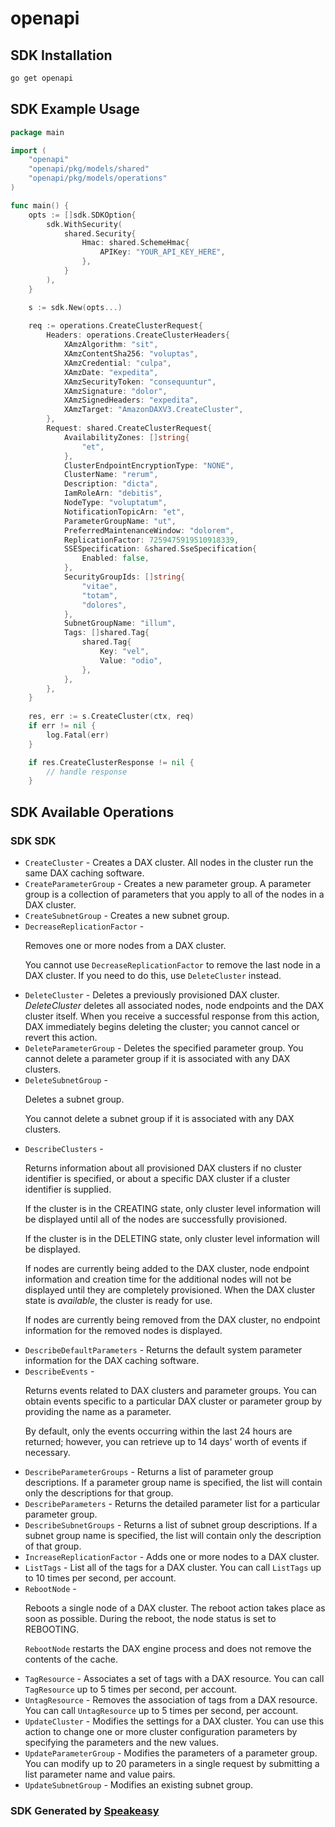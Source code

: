 # openapi

<!-- Start SDK Installation -->
## SDK Installation

```bash
go get openapi
```
<!-- End SDK Installation -->

## SDK Example Usage
<!-- Start SDK Example Usage -->
```go
package main

import (
    "openapi"
    "openapi/pkg/models/shared"
    "openapi/pkg/models/operations"
)

func main() {
    opts := []sdk.SDKOption{
        sdk.WithSecurity(
            shared.Security{
                Hmac: shared.SchemeHmac{
                    APIKey: "YOUR_API_KEY_HERE",
                },
            }
        ),
    }

    s := sdk.New(opts...)
    
    req := operations.CreateClusterRequest{
        Headers: operations.CreateClusterHeaders{
            XAmzAlgorithm: "sit",
            XAmzContentSha256: "voluptas",
            XAmzCredential: "culpa",
            XAmzDate: "expedita",
            XAmzSecurityToken: "consequuntur",
            XAmzSignature: "dolor",
            XAmzSignedHeaders: "expedita",
            XAmzTarget: "AmazonDAXV3.CreateCluster",
        },
        Request: shared.CreateClusterRequest{
            AvailabilityZones: []string{
                "et",
            },
            ClusterEndpointEncryptionType: "NONE",
            ClusterName: "rerum",
            Description: "dicta",
            IamRoleArn: "debitis",
            NodeType: "voluptatum",
            NotificationTopicArn: "et",
            ParameterGroupName: "ut",
            PreferredMaintenanceWindow: "dolorem",
            ReplicationFactor: 7259475919510918339,
            SSESpecification: &shared.SseSpecification{
                Enabled: false,
            },
            SecurityGroupIds: []string{
                "vitae",
                "totam",
                "dolores",
            },
            SubnetGroupName: "illum",
            Tags: []shared.Tag{
                shared.Tag{
                    Key: "vel",
                    Value: "odio",
                },
            },
        },
    }
    
    res, err := s.CreateCluster(ctx, req)
    if err != nil {
        log.Fatal(err)
    }

    if res.CreateClusterResponse != nil {
        // handle response
    }
```
<!-- End SDK Example Usage -->

<!-- Start SDK Available Operations -->
## SDK Available Operations

### SDK SDK

* `CreateCluster` - Creates a DAX cluster. All nodes in the cluster run the same DAX caching software.
* `CreateParameterGroup` - Creates a new parameter group. A parameter group is a collection of parameters that you apply to all of the nodes in a DAX cluster.
* `CreateSubnetGroup` - Creates a new subnet group.
* `DecreaseReplicationFactor` - <p>Removes one or more nodes from a DAX cluster.</p> <note> <p>You cannot use <code>DecreaseReplicationFactor</code> to remove the last node in a DAX cluster. If you need to do this, use <code>DeleteCluster</code> instead.</p> </note>
* `DeleteCluster` - Deletes a previously provisioned DAX cluster. <i>DeleteCluster</i> deletes all associated nodes, node endpoints and the DAX cluster itself. When you receive a successful response from this action, DAX immediately begins deleting the cluster; you cannot cancel or revert this action.
* `DeleteParameterGroup` - Deletes the specified parameter group. You cannot delete a parameter group if it is associated with any DAX clusters.
* `DeleteSubnetGroup` - <p>Deletes a subnet group.</p> <note> <p>You cannot delete a subnet group if it is associated with any DAX clusters.</p> </note>
* `DescribeClusters` - <p>Returns information about all provisioned DAX clusters if no cluster identifier is specified, or about a specific DAX cluster if a cluster identifier is supplied.</p> <p>If the cluster is in the CREATING state, only cluster level information will be displayed until all of the nodes are successfully provisioned.</p> <p>If the cluster is in the DELETING state, only cluster level information will be displayed.</p> <p>If nodes are currently being added to the DAX cluster, node endpoint information and creation time for the additional nodes will not be displayed until they are completely provisioned. When the DAX cluster state is <i>available</i>, the cluster is ready for use.</p> <p>If nodes are currently being removed from the DAX cluster, no endpoint information for the removed nodes is displayed.</p>
* `DescribeDefaultParameters` - Returns the default system parameter information for the DAX caching software.
* `DescribeEvents` - <p>Returns events related to DAX clusters and parameter groups. You can obtain events specific to a particular DAX cluster or parameter group by providing the name as a parameter.</p> <p>By default, only the events occurring within the last 24 hours are returned; however, you can retrieve up to 14 days' worth of events if necessary.</p>
* `DescribeParameterGroups` - Returns a list of parameter group descriptions. If a parameter group name is specified, the list will contain only the descriptions for that group.
* `DescribeParameters` - Returns the detailed parameter list for a particular parameter group.
* `DescribeSubnetGroups` - Returns a list of subnet group descriptions. If a subnet group name is specified, the list will contain only the description of that group.
* `IncreaseReplicationFactor` - Adds one or more nodes to a DAX cluster.
* `ListTags` - List all of the tags for a DAX cluster. You can call <code>ListTags</code> up to 10 times per second, per account.
* `RebootNode` - <p>Reboots a single node of a DAX cluster. The reboot action takes place as soon as possible. During the reboot, the node status is set to REBOOTING.</p> <note> <p> <code>RebootNode</code> restarts the DAX engine process and does not remove the contents of the cache. </p> </note>
* `TagResource` - Associates a set of tags with a DAX resource. You can call <code>TagResource</code> up to 5 times per second, per account. 
* `UntagResource` - Removes the association of tags from a DAX resource. You can call <code>UntagResource</code> up to 5 times per second, per account. 
* `UpdateCluster` - Modifies the settings for a DAX cluster. You can use this action to change one or more cluster configuration parameters by specifying the parameters and the new values.
* `UpdateParameterGroup` - Modifies the parameters of a parameter group. You can modify up to 20 parameters in a single request by submitting a list parameter name and value pairs.
* `UpdateSubnetGroup` - Modifies an existing subnet group.

<!-- End SDK Available Operations -->

### SDK Generated by [Speakeasy](https://docs.speakeasyapi.dev/docs/using-speakeasy/client-sdks)

